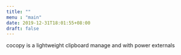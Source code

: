 ```yaml
---
title: ""
menu : "main"
date: 2019-12-31T18:01:55+08:00
draft: false
---
```


cocopy is a lightweight clipboard manage and  with power externals
